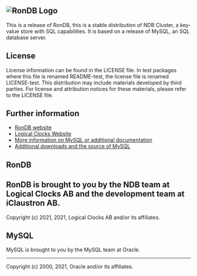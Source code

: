 ![RonDB Logo](https://uploads-ssl.webflow.com/6013cab68382f702f5481fa8/6036462eab5a723283128689_banner-ron.jpg)
---

This is a release of RonDB, this is a stable distribution
of NDB Cluster, a key-value store with SQL capabilities.
It is based on a release of MySQL, an SQL database server.

## License 
License information can be found in the LICENSE file.
In test packages where this file is renamed README-test, the license
file is renamed LICENSE-test.
This distribution may include materials developed by third parties.
For license and attribution notices for these materials,
please refer to the LICENSE file.

## Further information
- [RonDB website](http://rondb.com)
- [Logical Clocks Website](http://logicalclocks.com)
- [More information on MySQL or additional documentation](http://dev.mysql.com/doc)
- [Additional downloads and the source of MySQL](http://dev.mysql.com/downloads)

## RonDB
RonDB is brought to you by the NDB team at Logical Clocks AB
and the development team at iClaustron AB.
---

Copyright (c) 2021, 2021, Logical Clocks AB and/or its affiliates.

## MySQL

MySQL is brought to you by the MySQL team at Oracle.

---

Copyright (c) 2000, 2021, Oracle and/or its affiliates.
